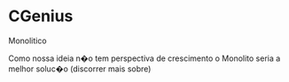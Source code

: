 # CGenius

Monolitico

Como nossa ideia n�o tem perspectiva de crescimento o Monolito seria a melhor soluc�o (discorrer mais sobre)